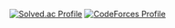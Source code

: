 [![Solved.ac Profile](http://mazassumnida.wtf/api/v2/generate_badge?boj=invincible)](https://solved.ac/invincible/)
[![CodeForces Profile](https://cf.leed.at?id=arcipond)](https://codeforces.com/profile/arcipond)
